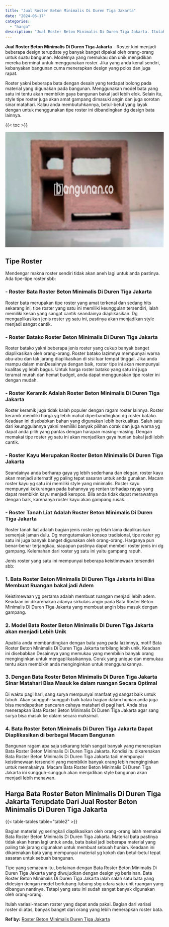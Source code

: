```yaml
---
title: "Jual Roster Beton Minimalis Di Duren Tiga Jakarta"
date: "2024-06-17"
categories: 
  - "harga"
description: "Jual Roster Beton Minimalis Di Duren Tiga Jakarta. Itulah variasi-macam roster yang dapat anda pakai. Bagian dari variasi roster di atas, banyak banget dari..."
---
```


**Jual Roster Beton Minimalis Di Duren Tiga Jakarta** – Roster kini menjadi beberapa design terupdate yg banyak banget dipakai oleh orang-orang untuk suatu bangunan. Modelnya yang memukau dan unik menjadikan mereka berminat untuk menggunakan roster. Jika yang anda kenal sendiri, kebanyakan bangunan cuma menerapkan design yang polos dan juga rapat.

Roster yakni beberapa bata dengan desain yang terdapat bolong pada material yang digunakan pada bangunan. Menggunakan model bata yang satu ini tentu akan membikin gaya bangunan bakal jadi lebih elok. Selain itu, style tipe roster juga akan amat gampang dimasuki angin dan juga sorotan sinar matahari. Kalau anda membutuhkannya, betul-betul yang layak dengan untuk menggunakan tipe roster ini dibandingkan dg design bata lainnya.

{{< toc >}}

![Jual Roster Beton Minimalis Di Duren Tiga Jakarta](/images/bata-roster-minimalis-04.png)

## Tipe Roster

Mendengar makna roster sendiri tidak akan aneh lagi untuk anda pastinya. Ada tipe-tipe roster sbb:

### \- Roster Bata Roster Beton Minimalis Di Duren Tiga Jakarta

Roster bata merupakan tipe roster yang amat terkenal dan sedang hits sekarang ini, tipe roster yang satu ini memiliki keunggulan tersendiri, ialah memiliki kesan yang sangat cantik seandainya diaplikasikan. Dg mengaplikasikan jenis roster yg satu ini, pastinya akan menjadikan style menjadi sangat cantik.

### \- Roster Batako Roster Beton Minimalis Di Duren Tiga Jakarta

Roster batako yakni beberapa jenis roster yang cukup banyak banget diaplikasikan oleh orang-orang. Roster batako lazimnya mempunyai warna abu-abu dan tak jarang diaplikasikan di sisi luar tempat tinggal. Jika anda mampu dalam menDesainnya dengan baik, roster tipe ini akan mempunyai kualitas yg lebih bagus. Untuk harga roster batako yang satu ini juga teramat murah dan hemat budget, anda dapat menggunakan tipe roster ini dengan mudah.

### \- Roster Keramik Adalah Roster Beton Minimalis Di Duren Tiga Jakarta

Roster keramik juga tidak kalah populer dengan ragam roster lainnya. Roster keramik memiliki harga yg lebih mahal diperbandingkan dg roster batako. Keadaan ini disebabkan bahan yang digunakan lebih berkualitas. Salah satu dari keunggulannya yakni memiliki banyak pilihan corak dan juga warna yg dapat anda pilih yang pantas dengan harapan masing-masing. Dengan memakai tipe roster yg satu ini akan menjadikan gaya hunian bakal jadi lebih cantik.

### \- Roster Kayu Merupakan Roster Beton Minimalis Di Duren Tiga Jakarta

Seandainya anda berharap gaya yg lebih sederhana dan elegan, roster kayu akan menjadi alternatif yg paling tepat sasaran untuk anda gunakan. Macam roster kayu yg satu ini memiliki style yang minimalis. Roster kayu mempunyai kekurangan pada bahannya yg rentan terhadap rayap yang dapat membikin kayu menjadi keropos. Bila anda tidak dapat merawatnya dengan baik, karenanya roster kayu akan gampang rusak.

### \- Roster Tanah Liat Adalah Roster Beton Minimalis Di Duren Tiga Jakarta

Roster tanah liat adalah bagian jenis roster yg telah lama diaplikasikan semenjak jaman dulu. Dg mengutamakan konsep tradisional, tipe roster yg satu ini juga banyak banget digunakan oleh orang-orang. Harganya pun benar-benar terjangkau, siapapun pastinya dapat membeli roster jenis ini dg gampang. Kelemahan dari roster yg satu ini yaitu gampang rapuh.

Jenis roster yang satu ini mempunyai beberapa keistimewaan tersendiri sbb:

### 1\. Bata Roster Beton Minimalis Di Duren Tiga Jakarta ini Bisa Membuat Ruangan bakal jadi Adem

Keistimewaan yg pertama adalah membuat ruangan menjadi lebih adem. Keadaan ini dikarenakan adanya sirkulais angin pada Bata Roster Beton Minimalis Di Duren Tiga Jakarta yang membuat angin bisa masuk dengan gampang.

### 2\. Model Bata Roster Beton Minimalis Di Duren Tiga Jakarta akan menjadi Lebih Unik

Apabila anda membandingkan dengan bata yang pada lazimnya, motif Bata Roster Beton Minimalis Di Duren Tiga Jakarta terbilang lebih unik. Keadaan ini disebabkan Desainnya yang memukau yang membikin banyak orang menginginkan untuk mengaplikasikannya. Corak yang unique dan memukau tentu akan membikin anda menginginkan untuk menggunakannya.

### 3\. Dengan Bata Roster Beton Minimalis Di Duren Tiga Jakarta Sinar Matahari Bisa Masuk ke dalam ruangan Secara Optimal

Di waktu pagi hari, sang surya mempunyai manfaat yg sangat baik untuk tubuh. Akan sungguh-sungguh baik kalau bagian dalam hunian anda juga bisa mendapatkan pancaran cahaya matahari di pagi hari. Anda bisa menerapkan Bata Roster Beton Minimalis Di Duren Tiga Jakarta agar sang surya bisa masuk ke dalam secara maksimal.

### 4\. Bata Roster Beton Minimalis Di Duren Tiga Jakarta Dapat Diaplikasikan di berbagai Macam Bangunan

Bangunan ragam apa saja sekarang telah sangat banyak yang menerapkan Bata Roster Beton Minimalis Di Duren Tiga Jakarta. Kondisi itu dikarenakan Bata Roster Beton Minimalis Di Duren Tiga Jakarta tadi mempunyai keistimewaan tersendiri yang membikin banyak orang lebih menginginkan untuk memakainya. Macam Bata Roster Beton Minimalis Di Duren Tiga Jakarta ini sungguh-sungguh akan menjadikan style bangunan akan menjadi lebih menawan.

## Harga Bata Roster Beton Minimalis Di Duren Tiga Jakarta Terupdate Dari Jual Roster Beton Minimalis Di Duren Tiga Jakarta

{{< table-tables table="table2" >}}

Bagian material yg seringkali diaplikasikan oleh orang-orang ialah memakai Bata Roster Beton Minimalis Di Duren Tiga Jakarta. Material bata pastinya tidak akan heran lagi untuk anda, bata bakal jadi beberapa material yang paling tak jarang digunakan untuk membuat sebuah hunian. Keadaan ini dikarenakan bata yang mempunyai material yg kokoh dan betul-betul tepat sasaran untuk sebuah bangunan.

Tipe yang semacam itu, berlainan dengan Bata Roster Beton Minimalis Di Duren Tiga Jakarta yang diwujudkan dengan design yg berlainan. Bata Roster Beton Minimalis Di Duren Tiga Jakarta ialah salah satu bata yang didesign dengan model berlubang-lubang sbg udara satu unit ruangan yang dibangun nantinya. Tetapi yang satu ini sudah sangat banyak digunakan oleh orang-orang.

Itulah variasi-macam roster yang dapat anda pakai. Bagian dari variasi roster di atas, banyak banget dari orang yang lebih menerapkan roster bata.

**Ref by:** [Roster Beton Minimalis Duren Tiga Jakarta](https://id.wikipedia.org/wiki/Roster)
